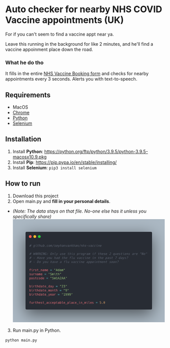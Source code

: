 # Auto checker for nearby NHS COVID Vaccine appointments (UK)

For if you can't seem to find a vaccine appt near ya.

Leave this running in the background for like 2 minutes, and he'll find a vaccine appoinment place down the road.

### What he do tho
It fills in the entire [NHS Vaccine Booking form](https://www.nhs.uk/book-a-coronavirus-vaccination) and checks for nearby appointments every 3 seconds. Alerts you with text-to-speech.

## Requirements
- MacOS
- [Chrome](https://www.google.com/intl/en_uk/chrome/)
- [Python](https://www.python.org/downloads/)
- [Selenium](https://pypi.org/project/selenium/)

## Installation

1. Install **Python**: https://python.org/ftp/python/3.9.5/python-3.9.5-macosx10.9.pkg
2. Install **Pip**: https://pip.pypa.io/en/stable/installing/
3. Install **Selenium**: `pip3 install selenium`
## How to run

1. Download this project
2. Open main.py and **fill in your personal details**.
- *(Note: The data stays on that file. No-one else has it unless you specifically share)*
![Example of Personal Details to put](example-of-personal-details.png)
3. Run main.py in Python. 
```
python main.py
```
